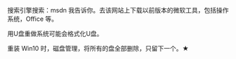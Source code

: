 搜索引擎搜索：msdn 我告诉你。去该网站上下载以前版本的微软工具，包括操作系统，Office 等。

用U盘重做系统可能会格式化U盘。

重装 Win10 时，磁盘管理，将所有的盘全部删除，只留下一个。★